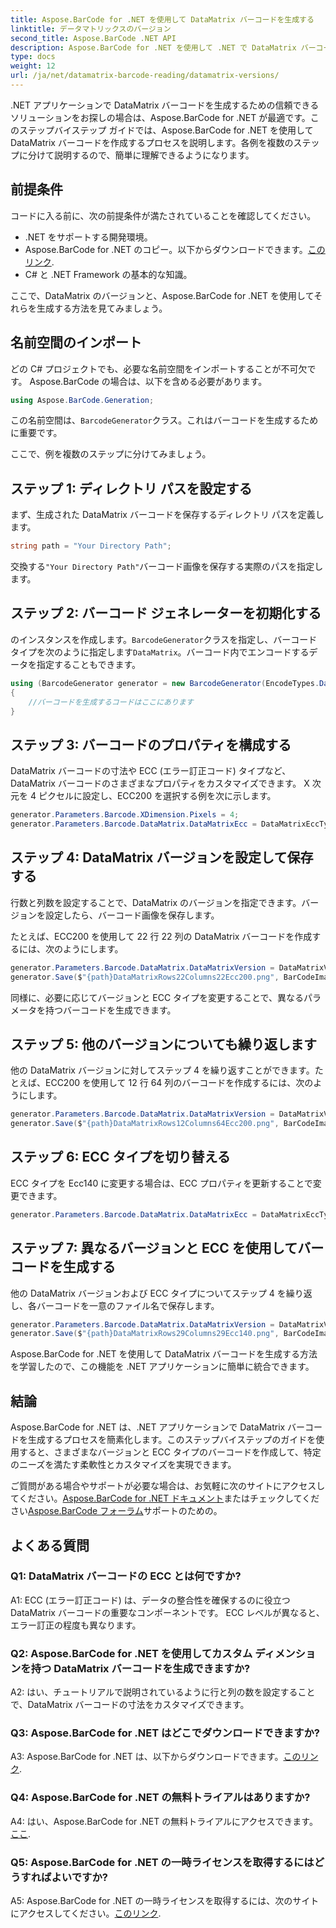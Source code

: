 ```yaml
---
title: Aspose.BarCode for .NET を使用して DataMatrix バーコードを生成する
linktitle: データマトリックスのバージョン
second_title: Aspose.BarCode .NET API
description: Aspose.BarCode for .NET を使用して .NET で DataMatrix バーコードを生成する方法を学びます。カスタム ディメンション、ECC サポートなど。
type: docs
weight: 12
url: /ja/net/datamatrix-barcode-reading/datamatrix-versions/
---
```

.NET アプリケーションで DataMatrix バーコードを生成するための信頼できるソリューションをお探しの場合は、Aspose.BarCode for .NET が最適です。このステップバイステップ ガイドでは、Aspose.BarCode for .NET を使用して DataMatrix バーコードを作成するプロセスを説明します。各例を複数のステップに分けて説明するので、簡単に理解できるようになります。

## 前提条件

コードに入る前に、次の前提条件が満たされていることを確認してください。
- .NET をサポートする開発環境。
-  Aspose.BarCode for .NET のコピー。以下からダウンロードできます。[このリンク](https://releases.aspose.com/barcode/net/).
- C# と .NET Framework の基本的な知識。

ここで、DataMatrix のバージョンと、Aspose.BarCode for .NET を使用してそれらを生成する方法を見てみましょう。

## 名前空間のインポート

どの C# プロジェクトでも、必要な名前空間をインポートすることが不可欠です。 Aspose.BarCode の場合は、以下を含める必要があります。

```csharp
using Aspose.BarCode.Generation;
```

この名前空間は、`BarcodeGenerator`クラス。これはバーコードを生成するために重要です。

ここで、例を複数のステップに分けてみましょう。

## ステップ 1: ディレクトリ パスを設定する

まず、生成された DataMatrix バーコードを保存するディレクトリ パスを定義します。

```csharp
string path = "Your Directory Path";
```

交換する`"Your Directory Path"`バーコード画像を保存する実際のパスを指定します。

## ステップ 2: バーコード ジェネレーターを初期化する

のインスタンスを作成します。`BarcodeGenerator`クラスを指定し、バーコード タイプを次のように指定します`DataMatrix`。バーコード内でエンコードするデータを指定することもできます。

```csharp
using (BarcodeGenerator generator = new BarcodeGenerator(EncodeTypes.DataMatrix, "Åspóse.Barcóde©"))
{
    //バーコードを生成するコードはここにあります
}
```

## ステップ 3: バーコードのプロパティを構成する

DataMatrix バーコードの寸法や ECC (エラー訂正コード) タイプなど、DataMatrix バーコードのさまざまなプロパティをカスタマイズできます。 X 次元を 4 ピクセルに設定し、ECC200 を選択する例を次に示します。

```csharp
generator.Parameters.Barcode.XDimension.Pixels = 4;
generator.Parameters.Barcode.DataMatrix.DataMatrixEcc = DataMatrixEccType.Ecc200;
```

## ステップ 4: DataMatrix バージョンを設定して保存する

行数と列数を設定することで、DataMatrix のバージョンを指定できます。バージョンを設定したら、バーコード画像を保存します。

たとえば、ECC200 を使用して 22 行 22 列の DataMatrix バーコードを作成するには、次のようにします。

```csharp
generator.Parameters.Barcode.DataMatrix.DataMatrixVersion = DataMatrixVersion.ECC200_22x22;
generator.Save($"{path}DataMatrixRows22Columns22Ecc200.png", BarCodeImageFormat.Png);
```

同様に、必要に応じてバージョンと ECC タイプを変更することで、異なるパラメータを持つバーコードを生成できます。

## ステップ 5: 他のバージョンについても繰り返します

他の DataMatrix バージョンに対してステップ 4 を繰り返すことができます。たとえば、ECC200 を使用して 12 行 64 列のバーコードを作成するには、次のようにします。

```csharp
generator.Parameters.Barcode.DataMatrix.DataMatrixVersion = DataMatrixVersion.DMRE_12x64;
generator.Save($"{path}DataMatrixRows12Columns64Ecc200.png", BarCodeImageFormat.Png);
```

## ステップ 6: ECC タイプを切り替える

ECC タイプを Ecc140 に変更する場合は、ECC プロパティを更新することで変更できます。

```csharp
generator.Parameters.Barcode.DataMatrix.DataMatrixEcc = DataMatrixEccType.Ecc140;
```

## ステップ 7: 異なるバージョンと ECC を使用してバーコードを生成する

他の DataMatrix バージョンおよび ECC タイプについてステップ 4 を繰り返し、各バーコードを一意のファイル名で保存します。

```csharp
generator.Parameters.Barcode.DataMatrix.DataMatrixVersion = DataMatrixVersion.ECC000_140_29x29;
generator.Save($"{path}DataMatrixRows29Columns29Ecc140.png", BarCodeImageFormat.Png);
```

Aspose.BarCode for .NET を使用して DataMatrix バーコードを生成する方法を学習したので、この機能を .NET アプリケーションに簡単に統合できます。

## 結論

Aspose.BarCode for .NET は、.NET アプリケーションで DataMatrix バーコードを生成するプロセスを簡素化します。このステップバイステップのガイドを使用すると、さまざまなバージョンと ECC タイプのバーコードを作成して、特定のニーズを満たす柔軟性とカスタマイズを実現できます。

ご質問がある場合やサポートが必要な場合は、お気軽に次のサイトにアクセスしてください。[Aspose.BarCode for .NET ドキュメント](https://reference.aspose.com/barcode/net/)またはチェックしてください[Aspose.BarCode フォーラム](https://forum.aspose.com/c/barcode/13)サポートのための。

## よくある質問

### Q1: DataMatrix バーコードの ECC とは何ですか?

A1: ECC (エラー訂正コード) は、データの整合性を確保するのに役立つ DataMatrix バーコードの重要なコンポーネントです。 ECC レベルが異なると、エラー訂正の程度も異なります。

### Q2: Aspose.BarCode for .NET を使用してカスタム ディメンションを持つ DataMatrix バーコードを生成できますか?

A2: はい、チュートリアルで説明されているように行と列の数を設定することで、DataMatrix バーコードの寸法をカスタマイズできます。

### Q3: Aspose.BarCode for .NET はどこでダウンロードできますか?

 A3: Aspose.BarCode for .NET は、以下からダウンロードできます。[このリンク](https://releases.aspose.com/barcode/net/).

### Q4: Aspose.BarCode for .NET の無料トライアルはありますか?

 A4: はい、Aspose.BarCode for .NET の無料トライアルにアクセスできます。[ここ](https://releases.aspose.com/).

### Q5: Aspose.BarCode for .NET の一時ライセンスを取得するにはどうすればよいですか?

 A5: Aspose.BarCode for .NET の一時ライセンスを取得するには、次のサイトにアクセスしてください。[このリンク](https://purchase.aspose.com/temporary-license/).